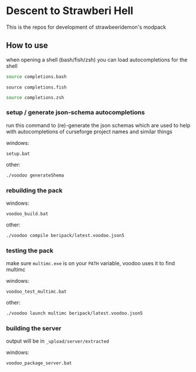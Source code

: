 # Descent to Strawberi Hell

This is the repos for development of strawbeeridemon's modpack

## How to use

when opening a shell (bash/fish/zsh) you can load autocompletions for the shell

```bash
source completions.bash
```

```fish
source completions.fish
```

```zsh
source completions.zsh
```

### setup / generate json-schema autocompletions

run this command to (re)-generate the json schemas
which are used to help with autocompletions of curseforge project names and similar things

windows:
```
setup.bat
```

other:
```bash
./voodoo generateShema
```

### rebuilding the pack

windows: 
```
voodoo_build.bat
```

other:
```bash
./voodoo compile beripack/latest.voodoo.json5
```

### testing the pack

make sure `multimc.exe` is on your `PATH` variable, 
voodoo uses it to find multimc

windows:
```
voodoo_test_multimc.bat
```

other:
```bash
./voodoo launch multimc beripack/latest.voodoo.json5
```

### building the server

output will be in `_upload/server/extracted`

windows:
```
voodoo_package_server.bat
```